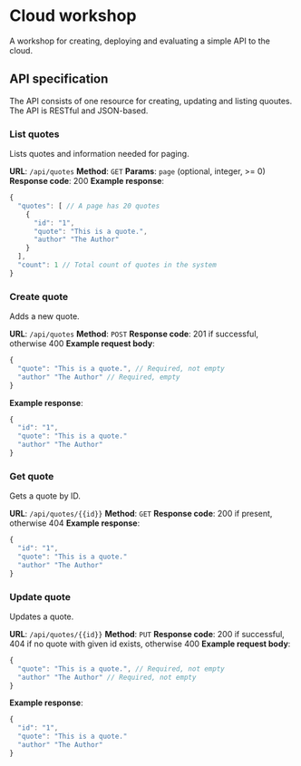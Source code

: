 # Cloud workshop

A workshop for creating, deploying and evaluating a simple API to the cloud.

## API specification

The API consists of one resource for creating, updating and listing quoutes. The API is RESTful and JSON-based.

### List quotes

Lists quotes and information needed for paging. 

**URL**: `/api/quotes`
**Method**: `GET`
**Params**: `page` (optional, integer, >= 0)
**Response code**: 200
**Example response**:
```js
{
  "quotes": [ // A page has 20 quotes
    {
      "id": "1",
      "quote": "This is a quote.",
      "author" "The Author"
    }
  ],
  "count": 1 // Total count of quotes in the system
}
```

### Create quote

Adds a new quote.

**URL**: `/api/quotes`
**Method**: `POST`
**Response code**: 201 if successful, otherwise 400
**Example request body**:
```js
{
  "quote": "This is a quote.", // Required, not empty
  "author" "The Author" // Required, empty
}
```
**Example response**:
```js
{
  "id": "1",
  "quote": "This is a quote."
  "author" "The Author"
}
```

### Get quote

Gets a quote by ID.

**URL**: `/api/quotes/{{id}}`
**Method**: `GET`
**Response code**: 200 if present, otherwise 404
**Example response**:
```js
{
  "id": "1",
  "quote": "This is a quote."
  "author" "The Author"
}
```

### Update quote

Updates a quote.

**URL**: `/api/quotes/{{id}}`
**Method**: `PUT`
**Response code**: 200 if successful, 404 if no quote with given id exists, otherwise 400
**Example request body**:
```js
{
  "quote": "This is a quote.", // Required, not empty
  "author" "The Author" // Required, not empty
}
```
**Example response**:
```js
{
  "id": "1",
  "quote": "This is a quote."
  "author" "The Author"
}
```
